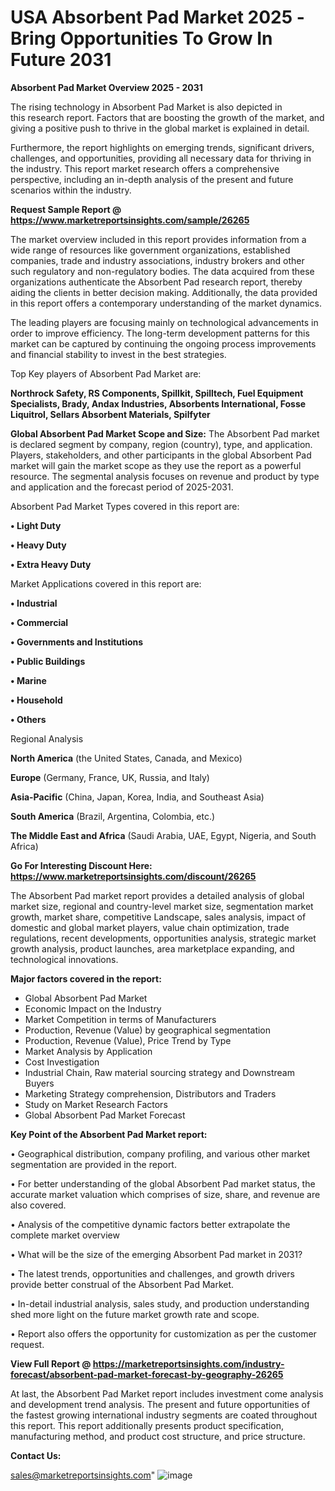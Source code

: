  # USA Absorbent Pad Market 2025 -Bring Opportunities To Grow In Future 2031

<Strong> Absorbent Pad Market Overview 2025 - 2031</strong>

The rising technology in Absorbent Pad Market is also depicted in this research report. Factors that are boosting the growth of the market, and giving a positive push to thrive in the global market is explained in detail.

Furthermore, the report highlights on emerging trends, significant drivers, challenges, and opportunities, providing all necessary data for thriving in the industry. This report market research offers a comprehensive perspective, including an in-depth analysis of the present and future scenarios within the industry.

<strong>Request Sample Report @ <a href=https://www.marketreportsinsights.com/sample/26265>https://www.marketreportsinsights.com/sample/26265</a></strong>

The market overview included in this report provides information from a wide range of resources like government organizations, established companies, trade and industry associations, industry brokers and other such regulatory and non-regulatory bodies. The data acquired from these organizations authenticate the Absorbent Pad research report, thereby aiding the clients in better decision making. Additionally, the data provided in this report offers a contemporary understanding of the market dynamics.

The leading players are focusing mainly on technological advancements in order to improve efficiency. The long-term development patterns for this market can be captured by continuing the ongoing process improvements and financial stability to invest in the best strategies.

Top Key players of Absorbent Pad Market are:

<strong>Northrock Safety, RS Components, Spillkit, Spilltech, Fuel Equipment Specialists, Brady, Andax Industries, Absorbents International, Fosse Liquitrol, Sellars Absorbent Materials, Spilfyter</strong>

<strong><b>Global Absorbent Pad Market Scope and Size:</b></strong>
The Absorbent Pad market is declared segment by company, region (country), type, and application. Players, stakeholders, and other participants in the global Absorbent Pad market will gain the market scope as they use the report as a powerful resource. The segmental analysis focuses on revenue and product by type and application and the forecast period of 2025-2031.

Absorbent Pad Market Types covered in this report are:

<strong>• Light Duty

• Heavy Duty

• Extra Heavy Duty</strong>

Market Applications covered in this report are:

<strong>• Industrial

• Commercial

• Governments and Institutions

• Public Buildings

• Marine

• Household

• Others</strong> 

Regional Analysis

<strong>North America</strong> (the United States, Canada, and Mexico)

<strong>Europe</strong> (Germany, France, UK, Russia, and Italy)

<strong>Asia-Pacific</strong> (China, Japan, Korea, India, and Southeast Asia)

<strong>South America</strong> (Brazil, Argentina, Colombia, etc.)

<strong>The Middle East and Africa</strong> (Saudi Arabia, UAE, Egypt, Nigeria, and South Africa)

<strong>Go For Interesting Discount Here: <a href=https://www.marketreportsinsights.com/discount/26265>https://www.marketreportsinsights.com/discount/26265</a></strong>

The Absorbent Pad market report provides a detailed analysis of global market size, regional and country-level market size, segmentation market growth, market share, competitive Landscape, sales analysis, impact of domestic and global market players, value chain optimization, trade regulations, recent developments, opportunities analysis, strategic market growth analysis, product launches, area marketplace expanding, and technological innovations.

<strong><b>Major factors covered in the report:</b></strong>
<ul>
  <li>Global Absorbent Pad Market </li>
  <li>Economic Impact on the Industry</li>
  <li>Market Competition in terms of Manufacturers</li>
  <li>Production, Revenue (Value) by geographical segmentation</li>
  <li>Production, Revenue (Value), Price Trend by Type</li>
  <li>Market Analysis by Application</li>
  <li>Cost Investigation</li>
  <li>Industrial Chain, Raw material sourcing strategy and Downstream Buyers</li>
  <li>Marketing Strategy comprehension, Distributors and Traders</li>
  <li>Study on Market Research Factors</li>
  <li>Global Absorbent Pad Market Forecast</li>
</ul>

<strong><b>Key Point of the Absorbent Pad Market report:</b></strong>

• Geographical distribution, company profiling, and various other market segmentation are provided in the report.

• For better understanding of the global Absorbent Pad market status, the accurate market valuation which comprises of size, share, and revenue are also covered.

• Analysis of the competitive dynamic factors better extrapolate the complete market overview

• What will be the size of the emerging Absorbent Pad market in 2031?

• The latest trends, opportunities and challenges, and growth drivers provide better construal of the Absorbent Pad Market.

• In-detail industrial analysis, sales study, and production understanding shed more light on the future market growth rate and scope.

• Report also offers the opportunity for customization as per the customer request.

<strong><b>View Full Report @ <a href=https://marketreportsinsights.com/industry-forecast/absorbent-pad-market-forecast-by-geography-26265>https://marketreportsinsights.com/industry-forecast/absorbent-pad-market-forecast-by-geography-26265</a></b></strong>


At last, the Absorbent Pad Market report includes investment come analysis and development trend analysis. The present and future opportunities of the fastest growing international industry segments are coated throughout this report. This report additionally presents product specification, manufacturing method, and product cost structure, and price structure.

<strong>Contact Us:</strong>

sales@marketreportsinsights.com"
![image](https://github.com/user-attachments/assets/09174101-2277-48d4-9258-184da06ecd32)
